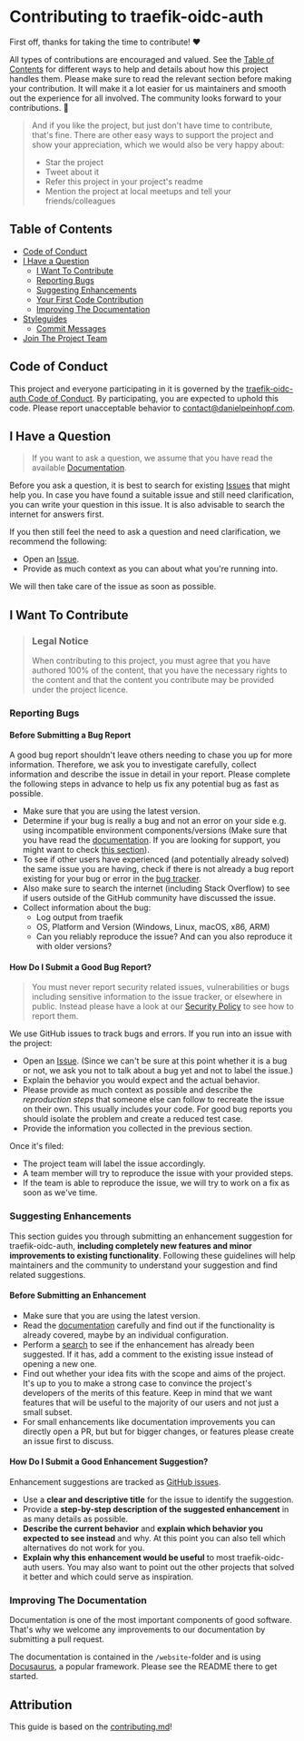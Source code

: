 <!-- omit in toc -->
# Contributing to traefik-oidc-auth

First off, thanks for taking the time to contribute! ❤️

All types of contributions are encouraged and valued. See the [Table of Contents](#table-of-contents) for different ways to help and details about how this project handles them. Please make sure to read the relevant section before making your contribution. It will make it a lot easier for us maintainers and smooth out the experience for all involved. The community looks forward to your contributions. 🎉

> And if you like the project, but just don't have time to contribute, that's fine. There are other easy ways to support the project and show your appreciation, which we would also be very happy about:
> - Star the project
> - Tweet about it
> - Refer this project in your project's readme
> - Mention the project at local meetups and tell your friends/colleagues

<!-- omit in toc -->
## Table of Contents

- [Code of Conduct](#code-of-conduct)
- [I Have a Question](#i-have-a-question)
  - [I Want To Contribute](#i-want-to-contribute)
  - [Reporting Bugs](#reporting-bugs)
  - [Suggesting Enhancements](#suggesting-enhancements)
  - [Your First Code Contribution](#your-first-code-contribution)
  - [Improving The Documentation](#improving-the-documentation)
- [Styleguides](#styleguides)
  - [Commit Messages](#commit-messages)
- [Join The Project Team](#join-the-project-team)


## Code of Conduct

This project and everyone participating in it is governed by the
[traefik-oidc-auth Code of Conduct](https://github.com/sevensolutions/traefik-oidc-auth/blob/main/CODE_OF_CONDUCT.md).
By participating, you are expected to uphold this code. Please report unacceptable behavior
to <contact@danielpeinhopf.com>.


## I Have a Question

> If you want to ask a question, we assume that you have read the available [Documentation](https://traefik-oidc-auth.sevensolutions.cc).

Before you ask a question, it is best to search for existing [Issues](https://github.com/sevensolutions/traefik-oidc-auth/issues) that might help you. In case you have found a suitable issue and still need clarification, you can write your question in this issue. It is also advisable to search the internet for answers first.

If you then still feel the need to ask a question and need clarification, we recommend the following:

- Open an [Issue](https://github.com/sevensolutions/traefik-oidc-auth/issues/new).
- Provide as much context as you can about what you're running into.

We will then take care of the issue as soon as possible.

## I Want To Contribute

> ### Legal Notice <!-- omit in toc -->
> When contributing to this project, you must agree that you have authored 100% of the content, that you have the necessary rights to the content and that the content you contribute may be provided under the project licence.

### Reporting Bugs

<!-- omit in toc -->
#### Before Submitting a Bug Report

A good bug report shouldn't leave others needing to chase you up for more information. Therefore, we ask you to investigate carefully, collect information and describe the issue in detail in your report. Please complete the following steps in advance to help us fix any potential bug as fast as possible.

- Make sure that you are using the latest version.
- Determine if your bug is really a bug and not an error on your side e.g. using incompatible environment components/versions (Make sure that you have read the [documentation](https://traefik-oidc-auth.sevensolutions.cc). If you are looking for support, you might want to check [this section](#i-have-a-question)).
- To see if other users have experienced (and potentially already solved) the same issue you are having, check if there is not already a bug report existing for your bug or error in the [bug tracker](https://github.com/sevensolutions/traefik-oidc-auth/issues?q=label%3Abug).
- Also make sure to search the internet (including Stack Overflow) to see if users outside of the GitHub community have discussed the issue.
- Collect information about the bug:
  - Log output from traefik
  - OS, Platform and Version (Windows, Linux, macOS, x86, ARM)
  - Can you reliably reproduce the issue? And can you also reproduce it with older versions?

<!-- omit in toc -->
#### How Do I Submit a Good Bug Report?

> You must never report security related issues, vulnerabilities or bugs including sensitive information to the issue tracker, or elsewhere in public. Instead please have a look at our [Security Policy](https://github.com/sevensolutions/traefik-oidc-auth/blob/main/SECURITY.md) to see how to report them.

We use GitHub issues to track bugs and errors. If you run into an issue with the project:

- Open an [Issue](https://github.com/sevensolutions/traefik-oidc-auth/issues/new). (Since we can't be sure at this point whether it is a bug or not, we ask you not to talk about a bug yet and not to label the issue.)
- Explain the behavior you would expect and the actual behavior.
- Please provide as much context as possible and describe the *reproduction steps* that someone else can follow to recreate the issue on their own. This usually includes your code. For good bug reports you should isolate the problem and create a reduced test case.
- Provide the information you collected in the previous section.

Once it's filed:

- The project team will label the issue accordingly.
- A team member will try to reproduce the issue with your provided steps.
- If the team is able to reproduce the issue, we will try to work on a fix as soon as we've time.

### Suggesting Enhancements

This section guides you through submitting an enhancement suggestion for traefik-oidc-auth, **including completely new features and minor improvements to existing functionality**. Following these guidelines will help maintainers and the community to understand your suggestion and find related suggestions.

<!-- omit in toc -->
#### Before Submitting an Enhancement

- Make sure that you are using the latest version.
- Read the [documentation](https://traefik-oidc-auth.sevensolutions.cc) carefully and find out if the functionality is already covered, maybe by an individual configuration.
- Perform a [search](https://github.com/sevensolutions/traefik-oidc-auth/issues) to see if the enhancement has already been suggested. If it has, add a comment to the existing issue instead of opening a new one.
- Find out whether your idea fits with the scope and aims of the project. It's up to you to make a strong case to convince the project's developers of the merits of this feature. Keep in mind that we want features that will be useful to the majority of our users and not just a small subset.
- For small enhancements like documentation improvements you can directly open a PR, but but for bigger changes, or features please create an issue first to discuss.

<!-- omit in toc -->
#### How Do I Submit a Good Enhancement Suggestion?

Enhancement suggestions are tracked as [GitHub issues](https://github.com/sevensolutions/traefik-oidc-auth/issues).

- Use a **clear and descriptive title** for the issue to identify the suggestion.
- Provide a **step-by-step description of the suggested enhancement** in as many details as possible.
- **Describe the current behavior** and **explain which behavior you expected to see instead** and why. At this point you can also tell which alternatives do not work for you.
- **Explain why this enhancement would be useful** to most traefik-oidc-auth users. You may also want to point out the other projects that solved it better and which could serve as inspiration.

<!-- TODO
### Your First Code Contribution

include Setup of env, IDE and typical getting started instructions?

-->

### Improving The Documentation

Documentation is one of the most important components of good software. That's why we welcome any improvements to our documentation by submitting a pull request.

The documentation is contained in the `/website`-folder and is using [Docusaurus](https://docusaurus.io/), a popular framework. Please see the README there to get started.

<!-- TODO
## Styleguides
### Commit Messages

-->

<!-- omit in toc -->
## Attribution
This guide is based on the [contributing.md](https://contributing.md/generator)!
